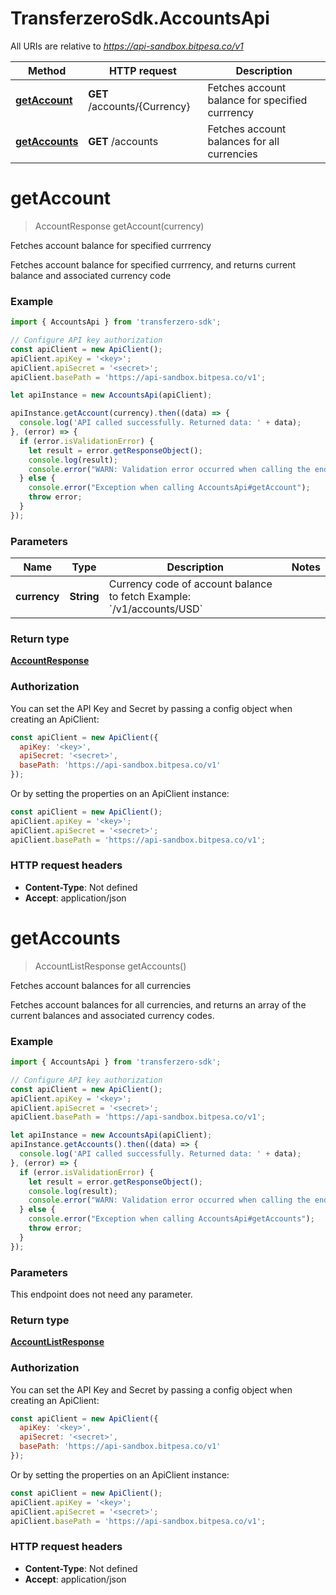 # TransferzeroSdk.AccountsApi

All URIs are relative to *https://api-sandbox.bitpesa.co/v1*

Method | HTTP request | Description
------------- | ------------- | -------------
[**getAccount**](AccountsApi.md#getAccount) | **GET** /accounts/{Currency} | Fetches account balance for specified currrency
[**getAccounts**](AccountsApi.md#getAccounts) | **GET** /accounts | Fetches account balances for all currencies


<a name="getAccount"></a>
# **getAccount**
> AccountResponse getAccount(currency)

Fetches account balance for specified currrency

Fetches account balance for specified currrency, and returns current balance and associated currency code

### Example
```javascript
import { AccountsApi } from 'transferzero-sdk';

// Configure API key authorization
const apiClient = new ApiClient();
apiClient.apiKey = '<key>';
apiClient.apiSecret = '<secret>';
apiClient.basePath = 'https://api-sandbox.bitpesa.co/v1';

let apiInstance = new AccountsApi(apiClient);

apiInstance.getAccount(currency).then((data) => {
  console.log('API called successfully. Returned data: ' + data);
}, (error) => {
  if (error.isValidationError) {
    let result = error.getResponseObject();
    console.log(result);
    console.error("WARN: Validation error occurred when calling the endpoint");
  } else {
    console.error("Exception when calling AccountsApi#getAccount");
    throw error;
  }
});

```

### Parameters

Name | Type | Description  | Notes
------------- | ------------- | ------------- | -------------
 **currency** | **String**| Currency code of account balance to fetch  Example: &#x60;/v1/accounts/USD&#x60; | 

### Return type

[**AccountResponse**](AccountResponse.md)

### Authorization

You can set the API Key and Secret by passing a config object when creating an ApiClient:

```js
const apiClient = new ApiClient({
  apiKey: '<key>',
  apiSecret: '<secret>',
  basePath: 'https://api-sandbox.bitpesa.co/v1'
});
```

Or by setting the properties on an ApiClient instance:

```js
const apiClient = new ApiClient();
apiClient.apiKey = '<key>';
apiClient.apiSecret = '<secret>';
apiClient.basePath = 'https://api-sandbox.bitpesa.co/v1';
```

### HTTP request headers

 - **Content-Type**: Not defined
 - **Accept**: application/json

<a name="getAccounts"></a>
# **getAccounts**
> AccountListResponse getAccounts()

Fetches account balances for all currencies

Fetches account balances for all currencies, and returns an array of the current balances and associated currency codes.

### Example
```javascript
import { AccountsApi } from 'transferzero-sdk';

// Configure API key authorization
const apiClient = new ApiClient();
apiClient.apiKey = '<key>';
apiClient.apiSecret = '<secret>';
apiClient.basePath = 'https://api-sandbox.bitpesa.co/v1';

let apiInstance = new AccountsApi(apiClient);
apiInstance.getAccounts().then((data) => {
  console.log('API called successfully. Returned data: ' + data);
}, (error) => {
  if (error.isValidationError) {
    let result = error.getResponseObject();
    console.log(result);
    console.error("WARN: Validation error occurred when calling the endpoint");
  } else {
    console.error("Exception when calling AccountsApi#getAccounts");
    throw error;
  }
});

```

### Parameters
This endpoint does not need any parameter.

### Return type

[**AccountListResponse**](AccountListResponse.md)

### Authorization

You can set the API Key and Secret by passing a config object when creating an ApiClient:

```js
const apiClient = new ApiClient({
  apiKey: '<key>',
  apiSecret: '<secret>',
  basePath: 'https://api-sandbox.bitpesa.co/v1'
});
```

Or by setting the properties on an ApiClient instance:

```js
const apiClient = new ApiClient();
apiClient.apiKey = '<key>';
apiClient.apiSecret = '<secret>';
apiClient.basePath = 'https://api-sandbox.bitpesa.co/v1';
```

### HTTP request headers

 - **Content-Type**: Not defined
 - **Accept**: application/json

